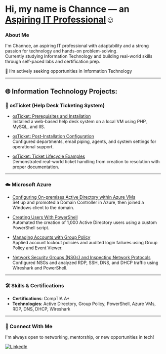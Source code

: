 <h1>Hi, my name is Channce — an <a href="https://linkedin.com/in/channce">Aspiring IT Professional</a>☺</h1>

### About Me

I'm Channce, an aspiring IT professional with adaptability and a strong passion for technology and hands-on problem-solving.  
Currently studying Information Technology and building real-world skills through self-paced labs and certification prep.

💼 I’m actively seeking opportunities in Information Technology 

---
<h2>🌐 Information Technology Projects:</h2>

### 🧾 osTicket (Help Desk Ticketing System)
- [osTicket: Prerequisites and Installation](https://github.com/ChannceD/osTicket-Lab-Setup)  
  Installed a web-based help desk system on a local VM using PHP, MySQL, and IIS.
  
- [osTicket: Post-Installation Configuration](https://github.com/ChannceD/Post-osTicket)  
  Configured departments, email piping, agents, and system settings for operational support.

- [osTicket: Ticket Lifecycle Examples](https://github.com/ChannceD/osTicket-Lifecycle)  
  Demonstrated real-world ticket handling from creation to resolution with proper documentation.

---

### ☁️ Microsoft Azure
- [Configuring On-premises Active Directory within Azure VMs](https://github.com/ChannceD/Deploying-AD)  
  Set up and promoted a Domain Controller in Azure, then joined a Windows client to the domain.

- [Creating Users With PowerShell](https://github.com/ChannceD/PowerShell-Users)  
  Automated the creation of 1,000 Active Directory users using a custom PowerShell script.

- [Managing Accounts with Group Policy](https://github.com/ChannceD/Group-Policy)  
  Applied account lockout policies and audited login failures using Group Policy and Event Viewer.

- [Network Security Groups (NSGs) and Inspecting Network Protocols](https://github.com/ChannceD/Azure-Lab-Networking)  
  Configured NSGs and analyzed RDP, SSH, DNS, and DHCP traffic using Wireshark and PowerShell.

---

### 🛠️ Skills & Certifications

- **Certifications**: CompTIA A+  
- **Technologies**: Active Directory, Group Policy, PowerShell, Azure VMs, RDP, DNS, DHCP, Wireshark  

---

### 🤝 Connect With Me

I'm always open to networking, mentorship, or new opportunities in tech!

[![LinkedIn](https://img.shields.io/badge/LinkedIn-Connect-blue?style=for-the-badge&logo=linkedin)](https://www.linkedin.com/in/channce)
